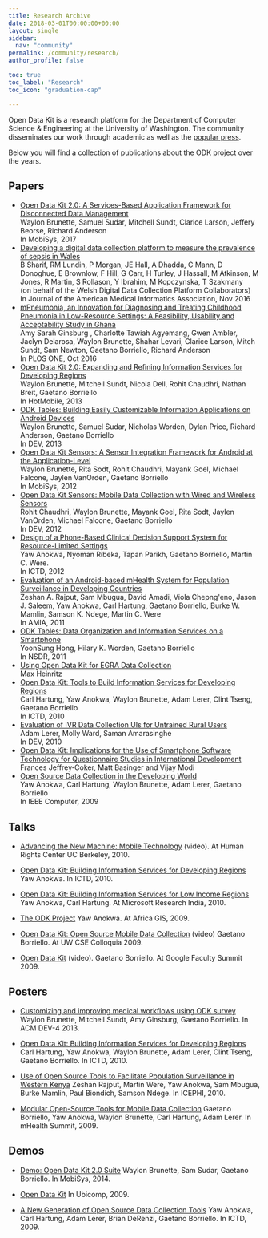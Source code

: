 ```yaml
---
title: Research Archive
date: 2018-03-01T00:00:00+00:00
layout: single
sidebar:
  nav: "community"
permalink: /community/research/
author_profile: false

toc: true
toc_label: "Research"
toc_icon: "graduation-cap"

---
```


Open Data Kit is a research platform for the Department of Computer Science & Engineering at the University of Washington. The community disseminates our work through academic as well as the [popular press](/about/#press).

Below you will find a collection of publications about the ODK project over the years.

## Papers

<ul>
	<li><a href="http://dl.acm.org/citation.cfm?id=3081365">Open Data Kit 2.0: A Services-Based Application Framework for Disconnected Data Management</a><br />
	Waylon Brunette, Samuel Sudar, Mitchell Sundt, Clarice Larson, Jeffery Beorse, Richard Anderson<br />
	In MobiSys, 2017</li>
	<li><a href="https://doi.org/10.1093/jamia/ocv208">Developing a digital data collection platform to measure the prevalence of sepsis in Wales</a><br />
	B Sharif, RM Lundin, P Morgan, JE Hall, A Dhadda, C Mann, D Donoghue, E Brownlow, F Hill, G Carr, H Turley, J Hassall, M Atkinson, M Jones, R Martin, S Rollason, Y Ibrahim, M Kopczynska, T Szakmany<br />
	(on behalf of the Welsh Digital Data Collection Platform Collaborators)<br />
	In Journal of the American Medical Informatics Association, Nov 2016</li>
	<li><a href="https://doi.org/10.1371/journal.pone.0165201">mPneumonia, an Innovation for Diagnosing and Treating Childhood Pneumonia in Low-Resource Settings: A Feasibility, Usability and Acceptability Study in Ghana</a><br />
	Amy Sarah Ginsburg , Charlotte Tawiah Agyemang, Gwen Ambler, Jaclyn Delarosa, Waylon Brunette, Shahar Levari, Clarice Larson, Mitch Sundt, Sam Newton, Gaetano Borriello, Richard Anderson<br />
	In PLOS ONE, Oct 2016</li>
	<li><a href="http://www.hotmobile.org/2013/papers/full/2.pdf">Open Data Kit 2.0: Expanding and Refining Information Services for Developing Regions</a><br />
	Waylon Brunette, Mitchell Sundt, Nicola Dell, Rohit Chaudhri, Nathan Breit, Gaetano Borriello<br />
	In HotMobile, 2013</li>
	<li><a href="/assets/files/dev-final34.pdf">ODK Tables: Building Easily Customizable Information Applications on Android Devices</a><br />
	Waylon Brunette, Samuel Sudar, Nicholas Worden, Dylan Price, Richard Anderson, Gaetano Borriello<br />
	In DEV, 2013</li>
	<li><a href="/assets/files/mobisys2012.pdf">Open Data Kit Sensors: A Sensor Integration Framework for Android at the Application-Level</a><br />
	Waylon Brunette, Rita Sodt, Rohit Chaudhri, Mayank Goel, Michael Falcone, Jaylen VanOrden, Gaetano Borriello<br />
	In MobiSys, 2012</li>
	<li><a href="/assets/files/dev2012.pdf">Open Data Kit Sensors: Mobile Data Collection with Wired and Wireless Sensors</a><br />
	Rohit Chaudhri, Waylon Brunette, Mayank Goel, Rita Sodt, Jaylen VanOrden, Michael Falcone, Gaetano Borriello<br />
	In DEV, 2012</li>
	<li><a href="/assets/files/2011_ICTD_DecisionSupport_Paper.pdf">Design of a Phone-Based Clinical Decision Support System for Resource-Limited Settings</a><br />
	Yaw Anokwa, Nyoman Ribeka, Tapan Parikh, Gaetano Borriello, Martin C. Were.<br />
	In ICTD, 2012</li>
	<li><a href="https://www.ncbi.nlm.nih.gov/pubmed/22366295">Evaluation of an Android-based mHealth System for Population Surveillance in Developing Countries</a><br />
	Zeshan A. Rajput, Sam Mbugua, David Amadi, Viola Chepng'eno, Jason J. Saleem, Yaw Anokwa, Carl Hartung, Gaetano Borriello, Burke W. Mamlin, Samson K. Ndege, Martin C. Were<br />
	In AMIA, 2011</li>
	<li><a href="/assets/files/nsdr-tables-final.pdf">ODK Tables: Data Organization and Information Services on a Smartphone</a><br />
	YoonSung Hong, Hilary K. Worden, Gaetano Borriello<br />
	In NSDR, 2011</li>
	<li><a href="http://www.seas.upenn.edu/~heinritz/ict4egra/ICT4EGRA.pdf">Using Open Data Kit for EGRA Data Collection</a><br />
	Max Heinritz</li>
	<li><a href="/assets/files/ODK-Paper-ICTD-2010.pdf">Open Data Kit: Tools to Build Information Services for Developing Regions</a><br />
	Carl Hartung, Yaw Anokwa, Waylon Brunette, Adam Lerer, Clint Tseng, Gaetano Borriello<br />
	In ICTD, 2010</li>
	<li><a href="/assets/files/ODK-Paper-DEV-2010.pdf">Evaluation of IVR Data Collection UIs for Untrained Rural Users</a><br />
	Adam Lerer, Molly Ward, Saman Amarasinghe<br />
	In DEV, 2010</li>
	<li><a href="http://modi.mech.columbia.edu/wp-content/uploads/2010/04/Open-Data-Kit-Review-Article.pdf">Open Data Kit: Implications for the Use of Smartphone Software Technology for Questionnaire Studies in International Development</a><br />
	Frances Jeffrey‐Coker, Matt Basinger and Vijay Modi</li>
	<li><a href="/assets/files/ODK-Paper-Computer-2009.pdf">Open Source Data Collection in the Developing World</a><br />
	Yaw Anokwa, Carl Hartung, Waylon Brunette, Adam Lerer, Gaetano Borriello<br />
	In IEEE Computer, 2009</li>
</ul>

## Talks

  * [Advancing the New Machine: Mobile Technology](http://fora.tv/2011/04/26/Advancing_the_New_Machine_Mobile_Technology) (video). At Human Rights Center UC Berkeley, 2010.

  * [Open Data Kit: Building Information Services for Developing Regions](/wp-content/uploads/2010/10/ODK-Talk-ICTD-2010.pdf) Yaw Anokwa. In ICTD, 2010.

  * [Open Data Kit: Building Information Services for Low Income Regions](/wp-content/uploads/2010/10/ODK-Talk-MSRI-2009.pdf) Yaw Anokwa, Carl Hartung. At Microsoft Research India, 2010.

  * [The ODK Project](/wp-content/uploads/2010/10/ODK-Talk-AfricaGIS-2010.pdf) Yaw Anokwa. At Africa GIS, 2009.

  * [Open Data Kit: Open Source Mobile Data Collection](http://www.uwtv.org/video/player.aspx?pid=rDajkYQ1VjdAsdPVDpSKWlJS0FC5Q1NF) (video) Gaetano Borriello. At UW CSE Colloquia 2009.

  * [Open Data Kit](https://www.youtube.com/watch?v=dskC7E6QESg) (video). Gaetano Borriello. At Google Faculty Summit 2009.

## Posters

  *  [Customizing and improving medical workflows using ODK survey]() Waylon Brunette, Mitchell Sundt, Amy Ginsburg, Gaetano Borriello. In ACM DEV-4 2013.

  * [Open Data Kit: Building Information Services for Developing Regions](/wp-content/uploads/2010/10/ODK-Poster-ICTD-2010.pdf) Carl Hartung, Yaw Anokwa, Waylon Brunette, Adam Lerer, Clint Tseng, Gaetano Borriello. In ICTD, 2010.

  * [Use of Open Source Tools to Facilitate Population Surveillance in Western Kenya](/wp-content/uploads/2010/10/ODK-Poster-ICEPHI-2010.pdf) Zeshan Rajput, Martin Were, Yaw Anokwa, Sam Mbugua, Burke Mamlin, Paul Biondich, Samson Ndege. In ICEPHI, 2010.

  * [Modular Open-Source Tools for Mobile Data Collection](/wp-content/uploads/2010/10/ODK-Poster-mHealth-2009.pdf) Gaetano Borriello, Yaw Anokwa, Waylon Brunette, Carl Hartung, Adam Lerer. In mHealth Summit, 2009.

## Demos

  *  [Demo: Open Data Kit 2.0 Suite](http://dl.acm.org/citation.cfm?id=2594368.2601466&coll=DL&dl=ACM&CFID=623867570&CFTOKEN=82500071) Waylon Brunette, Sam Sudar, Gaetano Borriello. In MobiSys, 2014.

  * [Open Data Kit](/wp-content/uploads/2010/10/ODK-Demo-Ubicomp-2009.pdf) In Ubicomp, 2009.

  * [A New Generation of Open Source Data Collection Tools](/wp-content/uploads/2010/10/ODK-Demo-ICTD-2009.pdf) Yaw Anokwa, Carl Hartung, Adam Lerer, Brian DeRenzi, Gaetano Borriello. In ICTD, 2009.
